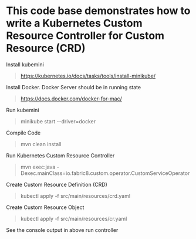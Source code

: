 # This code base demonstrates how to write a Kubernetes Custom Resource Controller for Custom Resource (CRD)

Install kubemini
> https://kubernetes.io/docs/tasks/tools/install-minikube/

Install Docker. Docker Server should be in running state
> https://docs.docker.com/docker-for-mac/

Run kubemini
> minikube start --driver=docker

Compile Code
> mvn clean install

Run Kubernetes Custom Resource Controller
> mvn exec:java -Dexec.mainClass=io.fabric8.custom.operator.CustomServiceOperator

Create Custom Resource Definition (CRD) 
> kubectl apply -f src/main/resources/crd.yaml

Create Custom Resource Object 
> kubectl apply -f src/main/resources/cr.yaml

See the console output in above run controller
